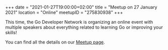 +++
date = "2021-01-27T19:00:00+02:00"
title = "Meetup on 27 January 2021"
location = "Online"
meetupID = "275830938"
+++

This time, the Go Developer Network is organizing an online event with multiple
speakers about everything related to learning Go or improving your skills!

You can find all the details on our
[Meetup page](https://www.meetup.com/Graz-Open-Source-Meetup/events/275830938/).

